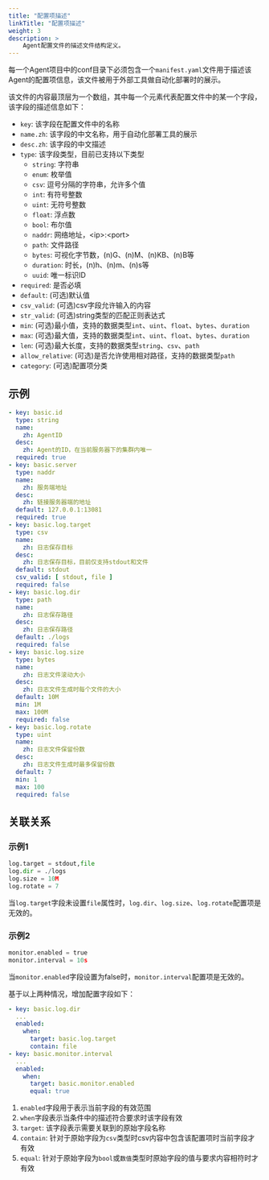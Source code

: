 ```yaml
---
title: "配置项描述"
linkTitle: "配置项描述"
weight: 3
description: >
    Agent配置文件的描述文件结构定义。
---
```


每一个Agent项目中的conf目录下必须包含一个`manifest.yaml`文件用于描述该Agent的配置项信息，该文件被用于外部工具做自动化部署时的展示。

该文件的内容最顶层为一个数组，其中每一个元素代表配置文件中的某一个字段，该字段的描述信息如下：

- `key`: 该字段在配置文件中的名称
- `name.zh`: 该字段的中文名称，用于自动化部署工具的展示
- `desc.zh`: 该字段的中文描述
- `type`: 该字段类型，目前已支持以下类型
   - `string`: 字符串
   - `enum`: 枚举值
   - `csv`: 逗号分隔的字符串，允许多个值
   - `int`: 有符号整数
   - `uint`: 无符号整数
   - `float`: 浮点数
   - `bool`: 布尔值
   - `naddr`: 网络地址，\<ip\>:\<port\>
   - `path`: 文件路径
   - `bytes`: 可视化字节数，(n)G、(n)M、(n)KB、(n)B等
   - `duration`: 时长，(n)h、(n)m、(n)s等
   - `uuid`: 唯一标识ID
- `required`: 是否必填
- `default`: (可选)默认值
- `csv_valid`: (可选)csv字段允许输入的内容
- `str_valid`: (可选)string类型的匹配正则表达式
- `min`: (可选)最小值，支持的数据类型`int`、`uint`、`float`、`bytes`、`duration`
- `max`: (可选)最大值，支持的数据类型`int`、`uint`、`float`、`bytes`、`duration`
- `len`: (可选)最大长度，支持的数据类型`string`、`csv`、`path`
- `allow_relative`: (可选)是否允许使用相对路径，支持的数据类型`path`
- `category`: (可选)配置项分类

## 示例

```yaml
- key: basic.id
  type: string
  name:
    zh: AgentID
  desc:
    zh: Agent的ID，在当前服务器下的集群内唯一
  required: true
- key: basic.server
  type: naddr
  name:
    zh: 服务端地址
  desc:
    zh: 链接服务器端的地址
  default: 127.0.0.1:13081
  required: true
- key: basic.log.target
  type: csv
  name:
    zh: 日志保存目标
  desc:
    zh: 日志保存目标，目前仅支持stdout和文件
  default: stdout
  csv_valid: [ stdout, file ]
  required: false
- key: basic.log.dir
  type: path
  name:
    zh: 日志保存路径
  desc:
    zh: 日志保存路径
  default: ./logs
  required: false
- key: basic.log.size
  type: bytes
  name:
    zh: 日志文件滚动大小
  desc:
    zh: 日志文件生成时每个文件的大小
  default: 10M
  min: 1M
  max: 100M
  required: false
- key: basic.log.rotate
  type: uint
  name:
    zh: 日志文件保留份数
  desc:
    zh: 日志文件生成时最多保留份数
  default: 7
  min: 1
  max: 100
  required: false
```

## 关联关系

### 示例1

```python
log.target = stdout,file
log.dir = ./logs
log.size = 10M
log.rotate = 7
```

当`log.target`字段未设置`file`属性时，`log.dir`、`log.size`、`log.rotate`配置项是无效的。

### 示例2

```python
monitor.enabled = true
monitor.interval = 10s
```

当`monitor.enabled`字段设置为false时，`monitor.interval`配置项是无效的。

基于以上两种情况，增加配置字段如下：

```yaml
- key: basic.log.dir
  ...
  enabled:
    when:
      target: basic.log.target
      contain: file
- key: basic.monitor.interval
  ...
  enabled:
    when:
      target: basic.monitor.enabled
      equal: true
```

1. `enabled`字段用于表示当前字段的有效范围
2. `when`字段表示当条件中的描述符合要求时该字段有效
3. `target`: 该字段表示需要关联到的原始字段名称
4. `contain`: 针对于原始字段为`csv`类型时csv内容中包含该配置项时当前字段才有效
5. `equal`: 针对于原始字段为`bool`或`数值`类型时原始字段的值与要求内容相符时才有效